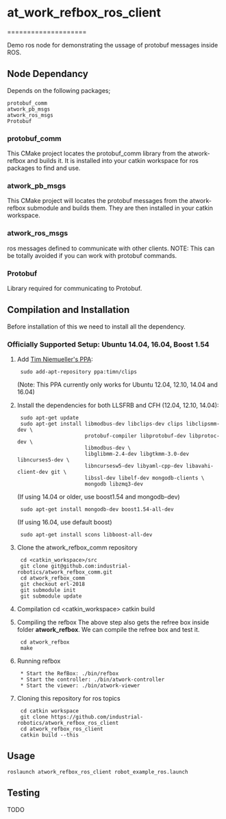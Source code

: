 # at_work_refbox_ros_client
====================

Demo ros node for demonstrating the ussage of protobuf messages inside ROS.

## Node Dependancy
Depends on the following packages;
```
protobuf_comm
atwork_pb_msgs
atwork_ros_msgs
Protobuf
```
### protobuf_comm

This CMake project locates the protobuf_comm library from the atwork-refbox and builds it.
It is installed into your catkin workspace for ros packages to find and use.


### atwork_pb_msgs

This CMake project will locates the protobuf messages from the atwork-refbox submodule and builds them. 
They are then installed in your catkin workspace.

### atwork_ros_msgs

ros messages defined to communicate with other clients.
NOTE: This can be totally avoided if you can work with protobuf commands.

### Protobuf
Library required for communicating to Protobuf.


## Compilation and Installation

Before installation of this we need to install all the dependency.
### Officially Supported Setup: Ubuntu 14.04, 16.04, Boost 1.54


1. Add [Tim Niemueller's PPA](https://launchpad.net/~timn/+archive/ubuntu/clips):
      
        sudo add-apt-repository ppa:timn/clips
    (Note: This PPA currently only works for Ubuntu 12.04, 12.10, 14.04 and 16.04)
    
2. Install the dependencies for both LLSFRB and CFH (12.04, 12.10, 14.04):
        
        sudo apt-get update
        sudo apt-get install libmodbus-dev libclips-dev clips libclipsmm-dev \
                             protobuf-compiler libprotobuf-dev libprotoc-dev \
                             libmodbus-dev \
                             libglibmm-2.4-dev libgtkmm-3.0-dev libncurses5-dev \
                             libncursesw5-dev libyaml-cpp-dev libavahi-client-dev git \
                             libssl-dev libelf-dev mongodb-clients \
                             mongodb libzmq3-dev

     (If using 14.04 or older, use boost1.54 and mongodb-dev)

        sudo apt-get install mongodb-dev boost1.54-all-dev

     (If using 16.04, use default boost)

        sudo apt-get install scons libboost-all-dev

3. Clone the atwork_refbox_comm repository

        cd <catkin_workspace>/src
        git clone git@github.com:industrial-robotics/atwork_refbox_comm.git
        cd atwork_refbox_comm
        git checkout erl-2018
        git submodule init
        git submodule update

4. Compilation 
        cd <catkin_workspace>
        catkin build


5. Compiling the refbox 
The above step also gets the refree box inside folder **atwork_refbox**.
We can compile the refree box and test it.

        cd atwork_refbox
        make 

6. Running refbox

        * Start the RefBox: ./bin/refbox
        * Start the controller: ./bin/atwork-controller
        * Start the viewer: ./bin/atwork-viewer

    

7. Cloning this repository for ros topics
    
        cd catkin workspace
        git clone https://github.com/industrial-robotics/atwork_refbox_ros_client
        cd atwork_refbox_ros_client
        catkin build --this

   
## Usage

```roslaunch atwork_refbox_ros_client robot_example_ros.launch```

## Testing 

TODO
